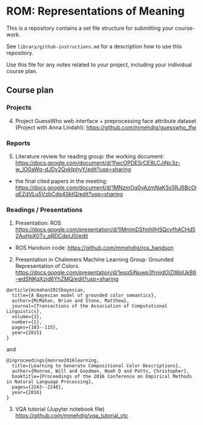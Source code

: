 # ROM: Representations of Meaning

This is a repository contains a set file structure for submitting your course-work.

See `library/github-instructions.md` for a description how to use this repository.

Use this file for any notes related to your project, including your individual course plan.


## Course plan

### Projects

4. Project GuessWho web interface + preprocessing face attribute dataset (Project with Anna Lindahl):
https://github.com/mmehdig/guesswho_lfw

### Reports
5. Literature review for reading group:
the working document:
https://docs.google.com/document/d/1fwcOPDESrCE8LCJjNc3z-w_IO0aWq-dJDv2QvkIphyY/edit?usp=sharing

- the final cited papers in the meeting:
https://docs.google.com/document/d/1MNzmOq0yAzmNaKSs5RJ6BcOiqEZdVLu5VzbCdg4SktQ/edit?usp=sharing

### Readings / Presentations
1. Presentation: ROS
https://docs.google.com/presentation/d/1IMnimDSfmhllHSQcyfhACHd52AuHpX0Tv_qRDCdptJ0/edit

- ROS Handson code:
https://github.com/mmehdig/ros_handson

2. Presentation in Chalemers Machine Learning Group: Grounded Representation of Colors.
https://docs.google.com/presentation/d/1esqSjNuwp3fmjjdOIZl8blUkB6-wdSNKqXzjd6YhZMQ/edit?usp=sharing

```
@article{mcmahan2015bayesian,
  title={A Bayesian model of grounded color semantics},
  author={McMahan, Brian and Stone, Matthew},
  journal={Transactions of the Association of Computational Linguistics},
  volume={3},
  number={1},
  pages={103--115},
  year={2015}
}
```
and 
```
@inproceedings{monroe2016learning,
  title={Learning to Generate Compositional Color Descriptions},
  author={Monroe, Will and Goodman, Noah D and Potts, Christopher},
  booktitle={Proceedings of the 2016 Conference on Empirical Methods in Natural Language Processing},
  pages={2243--2248},
  year={2016}
}
```

3. VQA tutorial (Jupyter notebook file)
https://github.com/mmehdig/vqa_tutorial_vtc
